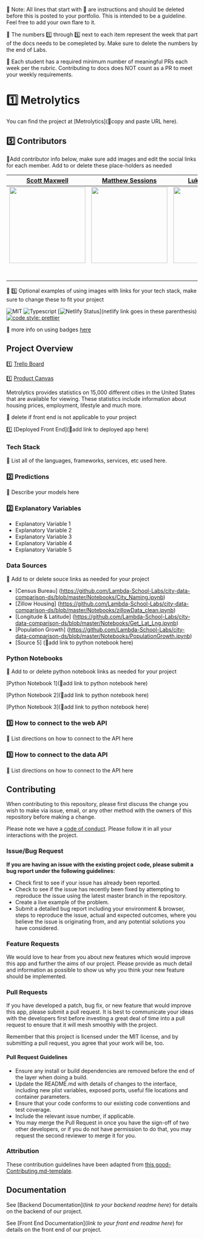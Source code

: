 🚫 Note: All lines that start with 🚫 are instructions and should be deleted before this is posted to your portfolio. This is intended to be a guideline. Feel free to add your own flare to it.

🚫 The numbers 1️⃣ through 5️⃣ next to each item represent the week that part of the docs needs to be comepleted by.  Make sure to delete the numbers by the end of Labs.

🚫 Each student has a required minimum number of meaningful PRs each week per the rubric.  Contributing to docs does NOT count as a PR to meet your weekly requirements.

# 1️⃣ Metrolytics

You can find the project at [Metrolytics](🚫copy and paste URL here).

## 5️⃣ Contributors

🚫Add contributor info below, make sure add images and edit the social links for each member. Add to or delete these place-holders as needed

|                                    [Scott Maxwell](https://github.com/scottwmwork)                                   |                                          [Matthew Sessions](https://github.com/matthew-sessions)                                         |                                 [Luke Townsend](https://github.com/ldtownsend)                                 |
|:--------------------------------------------------------------------------------------------------------------------:|:----------------------------------------------------------------------------------------------------------------------------------------:|:--------------------------------------------------------------------------------------------------------------:|
| [<img src="https://avatars0.githubusercontent.com/u/33496996?s=400&u=454aad7eb839b42caa4cfca9357bae07c7a3325c&v=4" width = "200" />](https://github.com/) |              [<img src="https://avatars1.githubusercontent.com/u/53715422?s=400&v=4" width = "200" />](https://github.com/)              | [<img src="https://avatars1.githubusercontent.com/u/53023268?s=400&v=4" width = "200" />](https://github.com/) |
|                     [<img src="https://github.com/favicon.ico" width="15"> ](https://github.com/scottwmwork)                    |                          [<img src="https://github.com/favicon.ico" width="15"> ](https://github.com/matthew-sessions)                          |            [<img src="https://github.com/favicon.ico" width="15"> ](https://github.com/ldtownsend)            |
|     [ <img src="https://static.licdn.com/sc/h/al2o9zrvru7aqj8e1x2rzsrca" width="15"> ](https://www.linkedin.com/)    | [ <img src="https://static.licdn.com/sc/h/al2o9zrvru7aqj8e1x2rzsrca" width="15"> ](https://www.linkedin.com/in/scott-maxwell-415171142/) |  [ <img src="https://static.licdn.com/sc/h/al2o9zrvru7aqj8e1x2rzsrca" width="15"> ](https://www.linkedin.com/) |



🚫 5️⃣ Optional examples of using images with links for your tech stack, make sure to change these to fit your project

![MIT](https://img.shields.io/packagist/l/doctrine/orm.svg)
![Typescript](https://img.shields.io/npm/types/typescript.svg?style=flat)
[![Netlify Status](https://api.netlify.com/api/v1/badges/b5c4db1c-b10d-42c3-b157-3746edd9e81d/deploy-status)](netlify link goes in these parenthesis)
[![code style: prettier](https://img.shields.io/badge/code_style-prettier-ff69b4.svg?style=flat-square)](https://github.com/prettier/prettier)

🚫 more info on using badges [here](https://github.com/badges/shields)

## Project Overview


1️⃣ [Trello Board](https://trello.com/b/VXbaBrSL/labs-19-citydatacomparison)

1️⃣ [Product Canvas](https://www.notion.so/City-Data-Comparison-bc94a2f56b05482e9c42a12748a0ed0a)

Metrolytics provides statistics on 15,000 different cities in the United States that are available for viewing. These statistics include information about housing prices, employment, lifestyle and much more.

🚫  delete if front end is not applicable to your project

1️⃣ [Deployed Front End](🚫add link to deployed app here)

### Tech Stack

🚫 List all of the languages, frameworks, services, etc used here.

### 2️⃣ Predictions

🚫 Describe your models here

### 2️⃣ Explanatory Variables

-   Explanatory Variable 1
-   Explanatory Variable 2
-   Explanatory Variable 3
-   Explanatory Variable 4
-   Explanatory Variable 5

### Data Sources
🚫  Add to or delete souce links as needed for your project


-   [Census Bureau] (https://github.com/Lambda-School-Labs/city-data-comparison-ds/blob/master/Notebooks/City_Naming.ipynb)
-   [Zillow Housing] (https://github.com/Lambda-School-Labs/city-data-comparison-ds/blob/master/Notebooks/zillowData_clean.ipynb)
-   [Longitude & Latitude] (https://github.com/Lambda-School-Labs/city-data-comparison-ds/blob/master/Notebooks/Get_Lat_Lng.ipynb)
-   [Population Growth] (https://github.com/Lambda-School-Labs/city-data-comparison-ds/blob/master/Notebooks/PopulationGrowth.ipynb)
-   [Source 5] (🚫add link to python notebook here)

### Python Notebooks

🚫  Add to or delete python notebook links as needed for your project

[Python Notebook 1](🚫add link to python notebook here)

[Python Notebook 2](🚫add link to python notebook here)

[Python Notebook 3](🚫add link to python notebook here)

### 3️⃣ How to connect to the web API

🚫 List directions on how to connect to the API here

### 3️⃣ How to connect to the data API

🚫 List directions on how to connect to the API here

## Contributing

When contributing to this repository, please first discuss the change you wish to make via issue, email, or any other method with the owners of this repository before making a change.

Please note we have a [code of conduct](./code_of_conduct.md.md). Please follow it in all your interactions with the project.

### Issue/Bug Request

 **If you are having an issue with the existing project code, please submit a bug report under the following guidelines:**
 - Check first to see if your issue has already been reported.
 - Check to see if the issue has recently been fixed by attempting to reproduce the issue using the latest master branch in the repository.
 - Create a live example of the problem.
 - Submit a detailed bug report including your environment & browser, steps to reproduce the issue, actual and expected outcomes,  where you believe the issue is originating from, and any potential solutions you have considered.

### Feature Requests

We would love to hear from you about new features which would improve this app and further the aims of our project. Please provide as much detail and information as possible to show us why you think your new feature should be implemented.

### Pull Requests

If you have developed a patch, bug fix, or new feature that would improve this app, please submit a pull request. It is best to communicate your ideas with the developers first before investing a great deal of time into a pull request to ensure that it will mesh smoothly with the project.

Remember that this project is licensed under the MIT license, and by submitting a pull request, you agree that your work will be, too.

#### Pull Request Guidelines

- Ensure any install or build dependencies are removed before the end of the layer when doing a build.
- Update the README.md with details of changes to the interface, including new plist variables, exposed ports, useful file locations and container parameters.
- Ensure that your code conforms to our existing code conventions and test coverage.
- Include the relevant issue number, if applicable.
- You may merge the Pull Request in once you have the sign-off of two other developers, or if you do not have permission to do that, you may request the second reviewer to merge it for you.

### Attribution

These contribution guidelines have been adapted from [this good-Contributing.md-template](https://gist.github.com/PurpleBooth/b24679402957c63ec426).

## Documentation

See [Backend Documentation](_link to your backend readme here_) for details on the backend of our project.

See [Front End Documentation](_link to your front end readme here_) for details on the front end of our project.

